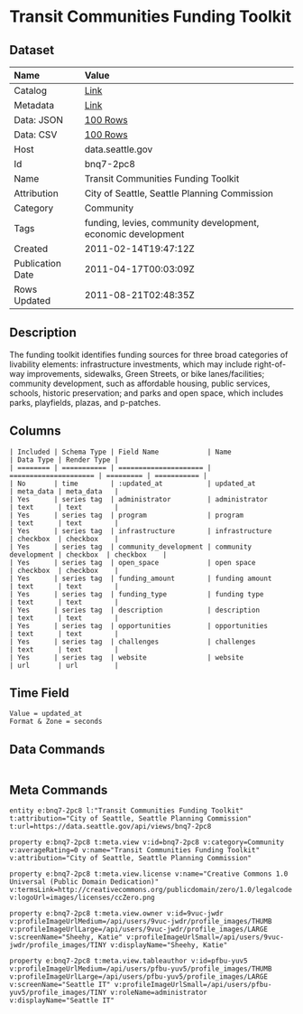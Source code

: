 # Transit Communities Funding Toolkit

## Dataset

| Name | Value |
| :--- | :---- |
| Catalog | [Link](https://catalog.data.gov/dataset/transit-communities-funding-toolkit-a7336) |
| Metadata | [Link](https://data.seattle.gov/api/views/bnq7-2pc8) |
| Data: JSON | [100 Rows](https://data.seattle.gov/api/views/bnq7-2pc8/rows.json?max_rows=100) |
| Data: CSV | [100 Rows](https://data.seattle.gov/api/views/bnq7-2pc8/rows.csv?max_rows=100) |
| Host | data.seattle.gov |
| Id | bnq7-2pc8 |
| Name | Transit Communities Funding Toolkit |
| Attribution | City of Seattle, Seattle Planning Commission |
| Category | Community |
| Tags | funding, levies, community development, economic development |
| Created | 2011-02-14T19:47:12Z |
| Publication Date | 2011-04-17T00:03:09Z |
| Rows Updated | 2011-08-21T02:48:35Z |

## Description

The funding toolkit identifies funding sources for three broad categories of livability elements: infrastructure investments, which may include right-of-way improvements, sidewalks, Green Streets, or bike lanes/facilities; community development, such as affordable housing, public services, schools, historic preservation; and parks and open space, which includes parks, playfields, plazas, and p-patches.

## Columns

```ls
| Included | Schema Type | Field Name            | Name                  | Data Type | Render Type |
| ======== | =========== | ===================== | ===================== | ========= | =========== |
| No       | time        | :updated_at           | updated_at            | meta_data | meta_data   |
| Yes      | series tag  | administrator         | administrator         | text      | text        |
| Yes      | series tag  | program               | program               | text      | text        |
| Yes      | series tag  | infrastructure        | infrastructure        | checkbox  | checkbox    |
| Yes      | series tag  | community_development | community development | checkbox  | checkbox    |
| Yes      | series tag  | open_space            | open space            | checkbox  | checkbox    |
| Yes      | series tag  | funding_amount        | funding amount        | text      | text        |
| Yes      | series tag  | funding_type          | funding type          | text      | text        |
| Yes      | series tag  | description           | description           | text      | text        |
| Yes      | series tag  | opportunities         | opportunities         | text      | text        |
| Yes      | series tag  | challenges            | challenges            | text      | text        |
| Yes      | series tag  | website               | website               | url       | url         |
```

## Time Field

```ls
Value = updated_at
Format & Zone = seconds
```

## Data Commands

```ls
```

## Meta Commands

```ls
entity e:bnq7-2pc8 l:"Transit Communities Funding Toolkit" t:attribution="City of Seattle, Seattle Planning Commission" t:url=https://data.seattle.gov/api/views/bnq7-2pc8

property e:bnq7-2pc8 t:meta.view v:id=bnq7-2pc8 v:category=Community v:averageRating=0 v:name="Transit Communities Funding Toolkit" v:attribution="City of Seattle, Seattle Planning Commission"

property e:bnq7-2pc8 t:meta.view.license v:name="Creative Commons 1.0 Universal (Public Domain Dedication)" v:termsLink=http://creativecommons.org/publicdomain/zero/1.0/legalcode v:logoUrl=images/licenses/ccZero.png

property e:bnq7-2pc8 t:meta.view.owner v:id=9vuc-jwdr v:profileImageUrlMedium=/api/users/9vuc-jwdr/profile_images/THUMB v:profileImageUrlLarge=/api/users/9vuc-jwdr/profile_images/LARGE v:screenName="Sheehy, Katie" v:profileImageUrlSmall=/api/users/9vuc-jwdr/profile_images/TINY v:displayName="Sheehy, Katie"

property e:bnq7-2pc8 t:meta.view.tableauthor v:id=pfbu-yuv5 v:profileImageUrlMedium=/api/users/pfbu-yuv5/profile_images/THUMB v:profileImageUrlLarge=/api/users/pfbu-yuv5/profile_images/LARGE v:screenName="Seattle IT" v:profileImageUrlSmall=/api/users/pfbu-yuv5/profile_images/TINY v:roleName=administrator v:displayName="Seattle IT"
```